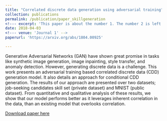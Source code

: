 ```yaml
---
title: "Correlated discrete data generation using adversarial training"
collection: publications
permalink: /publication/paper_skillgeneration
<!--- excerpt: 'This paper is about the number 1. The number 2 is left for future work.'-->
date: 2018-04-03
<!--- venue: 'Journal 1' -->
paperurl: 'https://arxiv.org/abs/1804.00925'

---
```

Generative Adversarial Networks (GAN) have shown great promise in tasks like synthetic image generation, image inpainting, style transfer, and anomaly detection. However, generating discrete data is a challenge. This work presents an adversarial training based correlated discrete data (CDD) generation model. It also details an approach for conditional CDD generation. The results of our approach are presented over two datasets; job-seeking candidates skill set (private dataset) and MNIST (public dataset). From quantitative and qualitative analysis of these results, we show that our model performs better as it leverages inherent correlation in the data, than an existing model that overlooks correlation.

[Download paper here](https://arxiv.org/pdf/1804.00925)

<!-- Recommended citation: Your Name, You. (2009). "Paper Title Number 1." <i>Journal 1</i>. 1(1). -->
